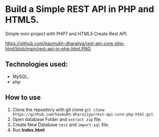 # Build a Simple REST API in PHP and HTML5.
Simple mini-project with PHP7 and HTML5 Create Rest API.

https://github.com/hasmukh-dharajiya/rest-api-core-php-html/blob/main/rest-api-in-php-html.PNG

## Technologies used:
- MySQL,
- php


## How to use
1. Clone the repository with git clone `git clone https://github.com/hasmukh-dharajiya/rest-api-core-php-html.git`
2. Open database Folder and `extract zip` file.
3. Create New Database `test` and `import.sql` file.
4. Run **Index.html** 


